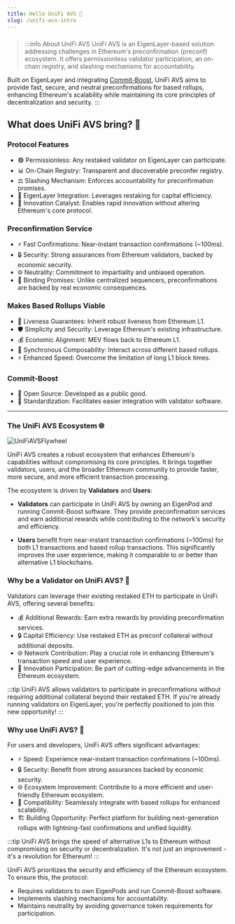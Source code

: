 ```yaml
---
title: Hello UniFi AVS 🦄
slug: /unifi-avs-intro
---
```


> ###
>
> :::info About UniFi AVS
> UniFi AVS is an EigenLayer-based solution addressing challenges in Ethereum's preconfirmation (preconf) ecosystem. It offers permissionless validator participation, an on-chain registry, and slashing mechanisms for accountability.

Built on EigenLayer and integrating [Commit-Boost](https://commit-boost.github.io/commit-boost-client/architecture/overview), UniFi AVS aims to provide fast, secure, and neutral preconfirmations for based rollups, enhancing Ethereum's scalability while maintaining its core principles of decentralization and security.
:::

## What does UniFi AVS bring? 🚀

### **Protocol Features**

- 🟢 Permissionless: Any restaked validator on EigenLayer can participate.
- 📊 On-Chain Registry: Transparent and discoverable preconfer registry.
- ⚖️ Slashing Mechanism: Enforces accountability for preconfirmation promises.
- 🔗 EigenLayer Integration: Leverages restaking for capital efficiency.
- 🌟 Innovation Catalyst: Enables rapid innovation without altering Ethereum's core protocol.

### **Preconfirmation Service**

- ⚡ Fast Confirmations: Near-instant transaction confirmations (~100ms).
- 🔒 Security: Strong assurances from Ethereum validators, backed by economic security.
- 🌐 Neutrality: Commitment to impartiality and unbiased operation.
- 💪 Binding Promises: Unlike centralized sequencers, preconfirmations are backed by real economic consequences.

### **Makes Based Rollups Viable**

- 🔄 Liveness Guarantees: Inherit robust liveness from Ethereum L1.
- 🛡️ Simplicity and Security: Leverage Ethereum's existing infrastructure.
- 💰 Economic Alignment: MEV flows back to Ethereum L1.
- 🤝 Synchronous Composability: Interact across different based rollups.
- ⚡ Enhanced Speed: Overcome the limitation of long L1 block times.

### **Commit-Boost**

- 🌟 Open Source: Developed as a public good.
- 🔧 Standardization: Facilitates easier integration with validator software.

---

### The UniFi AVS Ecosystem 🌐

<div style={{textAlign: 'center'}}>

![UniFiAVSFlywheel](/img/unifi-avs-flywheel.png)

</div>

UniFi AVS creates a robust ecosystem that enhances Ethereum's capabilities without compromising its core principles. It brings together validators, users, and the broader Ethereum community to provide faster, more secure, and more efficient transaction processing.

The ecosystem is driven by **Validators** and **Users**:

- **Validators** can participate in UniFi AVS by owning an EigenPod and running Commit-Boost software. They provide preconfirmation services and earn additional rewards while contributing to the network's security and efficiency.

- **Users** benefit from near-instant transaction confirmations (~100ms) for both L1 transactions and based rollup transactions. This significantly improves the user experience, making it comparable to or better than alternative L1 blockchains.

### Why be a Validator on UniFi AVS? 🤖

Validators can leverage their existing restaked ETH to participate in UniFi AVS, offering several benefits:

- 💰 Additional Rewards: Earn extra rewards by providing preconfirmation services.
- 🔒 Capital Efficiency: Use restaked ETH as preconf collateral without additional deposits.
- 🌐 Network Contribution: Play a crucial role in enhancing Ethereum's transaction speed and user experience.
- 🚀 Innovation Participation: Be part of cutting-edge advancements in the Ethereum ecosystem.

:::tip
UniFi AVS allows validators to participate in preconfirmations without requiring additional collateral beyond their restaked ETH. If you're already running validators on EigenLayer, you're perfectly positioned to join this new opportunity!
:::

### Why use UniFi AVS? 🚀

For users and developers, UniFi AVS offers significant advantages:

- ⚡ Speed: Experience near-instant transaction confirmations (~100ms).
- 🔒 Security: Benefit from strong assurances backed by economic security.
- 🌐 Ecosystem Improvement: Contribute to a more efficient and user-friendly Ethereum ecosystem.
- 🔗 Compatibility: Seamlessly integrate with based rollups for enhanced scalability.
- 🏗️ Building Opportunity: Perfect platform for building next-generation rollups with lightning-fast confirmations and unified liquidity.

:::tip
UniFi AVS brings the speed of alternative L1s to Ethereum without compromising on security or decentralization. It's not just an improvement - it's a revolution for Ethereum!
:::

UniFi AVS prioritizes the security and efficiency of the Ethereum ecosystem. To ensure this, the protocol:

- Requires validators to own EigenPods and run Commit-Boost software.
- Implements slashing mechanisms for accountability.
- Maintains neutrality by avoiding governance token requirements for participation.
